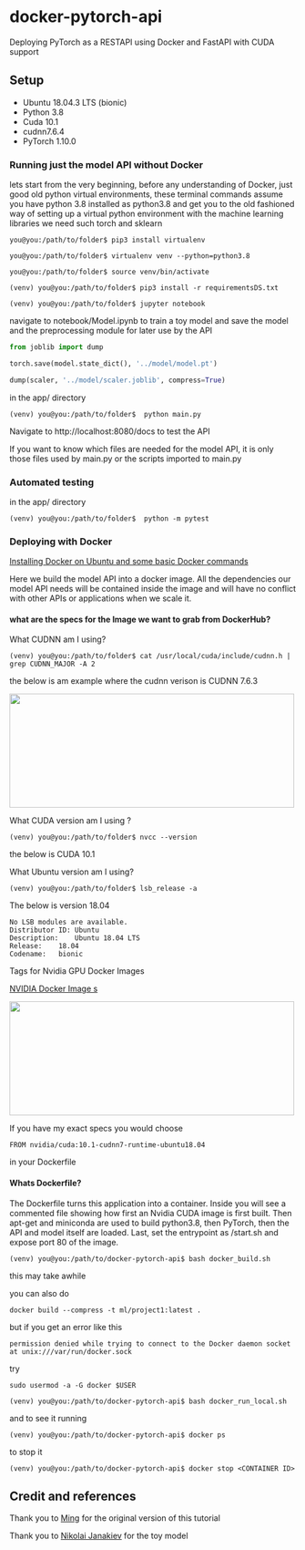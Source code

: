 # docker-pytorch-api
Deploying PyTorch as a RESTAPI using Docker and FastAPI with CUDA support

## Setup

- Ubuntu 18.04.3 LTS (bionic)
- Python 3.8
- Cuda 10.1
- cudnn7.6.4
- PyTorch 1.10.0

### Running just the model API without Docker

lets start from the very beginning, before any understanding of Docker, just good old python virtual environments, these terminal commands assume you have python 3.8 installed as python3.8 and get you to the old fashioned way of setting up a virtual python environment with the machine learning libraries we need such torch and sklearn

```console
you@you:/path/to/folder$ pip3 install virtualenv

you@you:/path/to/folder$ virtualenv venv --python=python3.8

you@you:/path/to/folder$ source venv/bin/activate

(venv) you@you:/path/to/folder$ pip3 install -r requirementsDS.txt

(venv) you@you:/path/to/folder$ jupyter notebook
```

navigate to notebook/Model.ipynb to train a toy model
and save the model and the preprocessing module for later use by the API

```python
from joblib import dump

torch.save(model.state_dict(), '../model/model.pt')

dump(scaler, '../model/scaler.joblib', compress=True)
```

in the app/ directory

```console
(venv) you@you:/path/to/folder$  python main.py
```

Navigate to http://localhost:8080/docs to test the API

If you want to know which files are needed for the model API, it is only those files
used by main.py or the scripts imported to main.py

### Automated testing

in the app/ directory

```console
(venv) you@you:/path/to/folder$  python -m pytest
```

### Deploying with Docker

[Installing Docker on Ubuntu and some basic Docker commands](https://www.simplilearn.com/tutorials/docker-tutorial/how-to-install-docker-on-ubuntu)

Here we build the model API into a docker image. All the dependencies our model API needs will be contained inside the image and will have no conflict with other APIs or applications when we scale it. 

#### what are the specs for the Image we want to grab from DockerHub?

What CUDNN am I using?

```
(venv) you@you:/path/to/folder$ cat /usr/local/cuda/include/cudnn.h | grep CUDNN_MAJOR -A 2

```

the below is am example where the cudnn verison is CUDNN 7.6.3

<img src="https://www.programmerall.com/images/696/64/6449e5a8805928f086215fde26801800.png" height=200, width=500>

What CUDA version am I using ?

```
(venv) you@you:/path/to/folder$ nvcc --version
```
the below is CUDA 10.1

What Ubuntu version am I using?

```
(venv) you@you:/path/to/folder$ lsb_release -a
```
The below is version 18.04
```
No LSB modules are available.
Distributor ID: Ubuntu
Description:    Ubuntu 18.04 LTS
Release:    18.04
Codename:   bionic
```

Tags for Nvidia GPU Docker Images

[NVIDIA Docker Image s](https://gitlab.com/nvidia/container-images/cuda/blob/master/doc/supported-tags.md)

<img src="https://i0.wp.com/varhowto.com/wp-content/uploads/2020/07/Use-nvcc-version-to-check-cuda-version.png?w=606&ssl=1" height=200, width=500>

If you have my exact specs you would choose

```
FROM nvidia/cuda:10.1-cudnn7-runtime-ubuntu18.04
```
in your Dockerfile

#### Whats Dockerfile?

The Dockerfile turns this application into a container. Inside you will see a commented file
showing how first an Nvidia CUDA image is first built. Then apt-get and miniconda are used to
build python3.8, then PyTorch, then the API and model itself are loaded. Last,  set the entrypoint as /start.sh and expose port 80 of the image.

```
(venv) you@you:/path/to/docker-pytorch-api$ bash docker_build.sh
```
this may take awhile

you can also do 

```
docker build --compress -t ml/project1:latest .
```

but if you get an error like this

```
permission denied while trying to connect to the Docker daemon socket at unix:///var/run/docker.sock
```

try

```
sudo usermod -a -G docker $USER
```

```
(venv) you@you:/path/to/docker-pytorch-api$ bash docker_run_local.sh
```
and to see it running

```
(venv) you@you:/path/to/docker-pytorch-api$ docker ps
```

to stop it

```
(venv) you@you:/path/to/docker-pytorch-api$ docker stop <CONTAINER ID>
```



## Credit and references

Thank you to [Ming](https://github.com/ming0070913/example-ml-project) for the original version of this tutorial

Thank you to [Nikolai Janakiev](https://janakiev.com/blog/pytorch-iris/) for the toy model
